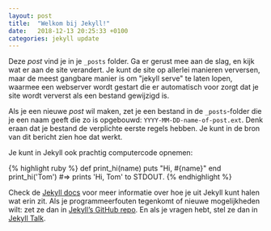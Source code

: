 ```yaml
---
layout: post
title:  "Welkom bij Jekyll!"
date:   2018-12-13 20:25:33 +0100
categories: jekyll update
---
```

Deze *post* vind je in je `_posts` folder. Ga er gerust mee aan de slag, en kijk wat er aan de site verandert. Je kunt de site op allerlei manieren verversen, maar de meest gangbare manier is om "jekyll serve" te laten lopen, waarmee een webserver wordt gestart die er automatisch voor zorgt dat je site wordt ververst als een bestand gewijzigd is. 

Als je een nieuwe *post*  wil maken, zet je een bestand in de
`_posts`-folder die je een naam geeft die zo is opgebouwd: 
`YYYY-MM-DD-name-of-post.ext`. Denk eraan dat je bestand de 
verplichte eerste regels hebben. Je kunt in de bron van dit bericht zien
hoe dat werkt.  

Je kunt in Jekyll ook prachtig computercode opnemen:

{% highlight ruby %}
def print_hi(name)
  puts "Hi, #{name}"
end
print_hi('Tom')
#=> prints 'Hi, Tom' to STDOUT.
{% endhighlight %}

Check de [Jekyll docs][jekyll-docs] voor meer informatie
over hoe je uit Jekyll kunt halen wat erin zit.
Als je programmeerfouten tegenkomt of nieuwe mogelijkheden wilt:
zet ze dan in [Jekyll’s GitHub repo][jekyll-gh]. 
En als je vragen hebt, stel ze dan in [Jekyll Talk][jekyll-talk].

[jekyll-docs]: https://jekyllrb.com/docs/home
[jekyll-gh]:   https://github.com/jekyll/jekyll
[jekyll-talk]: https://talk.jekyllrb.com/
